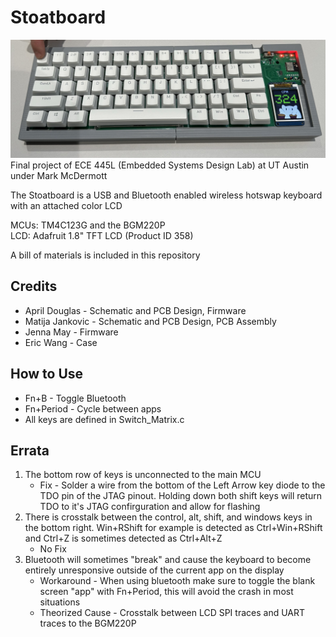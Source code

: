 # Stoatboard

![](Stoatboard.jpg)
Final project of ECE 445L (Embedded Systems Design Lab) at UT Austin under Mark McDermott

The Stoatboard is a USB and Bluetooth enabled wireless hotswap keyboard with an attached color LCD

MCUs: TM4C123G and the BGM220P <br>
LCD: Adafruit 1.8" TFT LCD (Product ID 358) <br>

A bill of materials is included in this repository

## Credits
- April Douglas - Schematic and PCB Design, Firmware
- Matija Jankovic - Schematic and PCB Design, PCB Assembly
- Jenna May - Firmware
- Eric Wang - Case

## How to Use
- Fn+B - Toggle Bluetooth 
- Fn+Period - Cycle between apps 
- All keys are defined in Switch_Matrix.c

## Errata
1.  The bottom row of keys is unconnected to the main MCU
    -  Fix - Solder a wire from the bottom of the Left Arrow key diode to the TDO pin of the JTAG pinout. Holding down both shift keys will return TDO to it's JTAG confirguration and allow for flashing
2. There is crosstalk between the control, alt, shift, and windows keys in the bottom right. Win+RShift for example is detected as Ctrl+Win+RShift and Ctrl+Z is sometimes detected as Ctrl+Alt+Z
    - No Fix 
3. Bluetooth will sometimes "break" and cause the keyboard to become entirely unresponsive outside of the current app on the display
    -  Workaround - When using bluetooth make sure to toggle the blank screen "app" with Fn+Period, this will avoid the crash in most situations
    - Theorized Cause -  Crosstalk between LCD SPI traces and UART traces to the BGM220P
